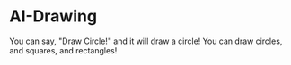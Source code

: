 # AI-Drawing
You can say, "Draw Circle!" and it will draw a circle! You can draw circles, and squares, and rectangles!

